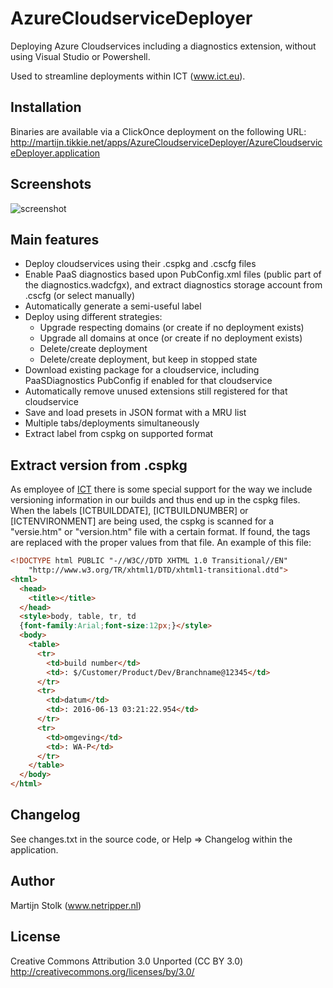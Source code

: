 # AzureCloudserviceDeployer

Deploying Azure Cloudservices including a diagnostics extension, without using Visual Studio or Powershell.

Used to streamline deployments within ICT (www.ict.eu).

## Installation

Binaries are available via a ClickOnce deployment on the following URL:
http://martijn.tikkie.net/apps/AzureCloudserviceDeployer/AzureCloudserviceDeployer.application

## Screenshots

![screenshot](http://www.tikkie.net/p/2016-05-20_101154.png)

## Main features

* Deploy cloudservices using their .cspkg and .cscfg files
* Enable PaaS diagnostics based upon PubConfig.xml files (public part of the diagnostics.wadcfgx), and extract diagnostics storage account from .cscfg (or select manually)
* Automatically generate a semi-useful label
* Deploy using different strategies:
  * Upgrade respecting domains (or create if no deployment exists)
  * Upgrade all domains at once (or create if no deployment exists)
  * Delete/create deployment
  * Delete/create deployment, but keep in stopped state
* Download existing package for a cloudservice, including PaaSDiagnostics PubConfig if enabled for that cloudservice
* Automatically remove unused extensions still registered for that cloudservice
* Save and load presets in JSON format with a MRU list
* Multiple tabs/deployments simultaneously
* Extract label from cspkg on supported format

## Extract version from .cspkg

As employee of [ICT](http://www.ict.eu) there is some special support for the way we include versioning information in our builds and thus end up in the cspkg files. When the labels [ICTBUILDDATE], [ICTBUILDNUMBER] or [ICTENVIRONMENT] are being used, the cspkg is scanned for a "versie.htm" or "version.htm" file with a certain format. If found, the tags are replaced with the proper values from that file. An example of this file:

```html
<!DOCTYPE html PUBLIC "-//W3C//DTD XHTML 1.0 Transitional//EN"
    "http://www.w3.org/TR/xhtml1/DTD/xhtml1-transitional.dtd">
<html>
  <head>
    <title></title>
  </head>
  <style>body, table, tr, td
  {font-family:Arial;font-size:12px;}</style>
  <body>
    <table>
      <tr>
        <td>build number</td>
        <td>: $/Customer/Product/Dev/Branchname@12345</td>
      </tr>
      <tr>
        <td>datum</td>
        <td>: 2016-06-13 03:21:22.954</td>
      </tr>
      <tr>
        <td>omgeving</td>
        <td>: WA-P</td>
      </tr>
    </table>
  </body>
</html>
```

## Changelog

See changes.txt in the source code, or Help => Changelog within the application.

## Author

Martijn Stolk (www.netripper.nl)

## License

Creative Commons Attribution 3.0 Unported (CC BY 3.0)
http://creativecommons.org/licenses/by/3.0/

